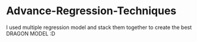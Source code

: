 # Advance-Regression-Techniques
I used multiple regression model and stack them together to create the best DRAGON MODEL :D

